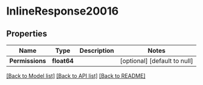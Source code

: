 # InlineResponse20016

## Properties
Name | Type | Description | Notes
------------ | ------------- | ------------- | -------------
**Permissions** | **float64** |  | [optional] [default to null]

[[Back to Model list]](../README.md#documentation-for-models) [[Back to API list]](../README.md#documentation-for-api-endpoints) [[Back to README]](../README.md)

